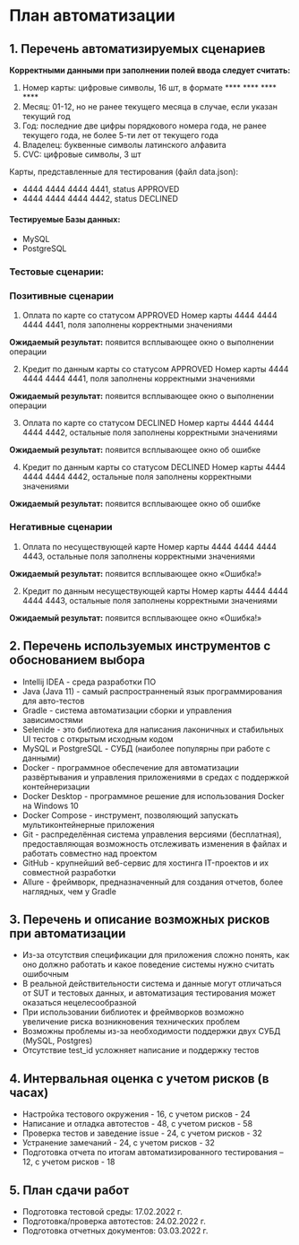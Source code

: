 # План автоматизации
##  1. Перечень автоматизируемых сценариев
**Корректными данными при заполнении полей ввода следует считать:**
1. Номер карты: цифровые символы, 16 шт, в формате **** **** **** ****
2. Месяц: 01-12, но не ранее текущего месяца в случае, если указан текущий год
3. Год: последние две цифры порядкового номера года, не ранее текущего года, не более 5-ти лет от текущего года
4. Владелец: буквенные символы латинского алфавита
5. CVC: цифровые символы, 3 шт

Карты, представленные для тестирования (файл data.json):
*   4444 4444 4444 4441, status APPROVED
*	4444 4444 4444 4442, status DECLINED
#### Тестируемые Базы данных:
*	MySQL
*	PostgreSQL
### Тестовые сценарии:
### Позитивные сценарии
1.	Оплата по карте со статусом APPROVED
      Номер карты 4444 4444 4444 4441,  поля заполнены корректными значениями

**Ожидаемый результат:** появится всплывающее окно о выполнении операции

2.	Кредит по данным карты со статусом APPROVED
      Номер карты 4444 4444 4444 4441, поля заполнены корректными значениями

**Ожидаемый результат:** появится всплывающее окно о выполнении операции

3.	Оплата по карте со статусом DECLINED
      Номер карты 4444 4444 4444 4442, остальные поля заполнены корректными значениями

**Ожидаемый результат:** появится всплывающее окно об ошибке

4.	Кредит по данным карты со статусом DECLINED
      Номер карты 4444 4444 4444 4442, остальные поля заполнены корректными значениями

**Ожидаемый результат:** появится всплывающее окно об ошибке

###  Негативные сценарии
1.	Оплата по несуществующей карте
      Номер карты 4444 4444 4444 4443, остальные поля заполнены корректными значениями

**Ожидаемый результат:** появится всплывающее окно «Ошибка!»

2.	Кредит по данным несуществующей карты
      Номер карты 4444 4444 4444 4443, остальные поля заполнены корректными значениями

**Ожидаемый результат:** появится всплывающее окно «Ошибка!»

## 2. Перечень используемых инструментов с обоснованием выбора
* Intellij IDEA -  среда разработки ПО
* Java (Java 11) - самый распространненый язык программирования для авто-тестов
* Gradle - система автоматизации сборки и управления зависимостями
* Selenide - это библиотека для написания лаконичных и стабильных UI тестов с открытым исходным кодом
* MySQL и PostgreSQL - СУБД (наиболее популярны при работе с данными)
* Docker - программное обеспечение для автоматизации развёртывания и управления приложениями в средах с поддержкой контейнеризации
* Docker Desktop - программное решение для использования Docker на Windows 10
* Docker Compose - инструмент, позволяющий запускать мультиконтейнерные приложения
* Git - распределённая система управления версиями (бесплатная), предоставляющая возможность отслеживать изменения в файлах и работать совместно над проектом
* GitHub - крупнейший веб-сервис для хостинга IT-проектов и их совместной разработки
* Allure - фреймворк, предназначенный для создания отчетов, более наглядных, чем у Gradle
## 3. Перечень и описание возможных рисков при автоматизации
*	Из-за отсутствия спецификации для приложения сложно понять, как оно должно работать и какое поведение системы нужно считать ошибочным
*	В реальной действительности система и данные могут отличаться от SUT и тестовых данных, и автоматизация тестирования может оказаться нецелесообразной
*	При использовании библиотек и фреймворков возможно увеличение риска возникновения технических проблем
*	Возможны проблемы из-за необходимости поддержки двух СУБД (MySQL, Postgres)
*	Отсутствие test_id усложняет написание и поддержку тестов
## 4. Интервальная оценка с учетом рисков (в часах)
*	Настройка тестового окружения - 16, с учетом рисков - 24
*	Написание и отладка автотестов -  48, с учетом рисков - 58
*	Проверка тестов и заведение issue - 24, с учетом рисков - 32
*	Устранение замечаний - 24, с учетом рисков  - 32
*	Подготовка отчета по итогам автоматизированного тестирования – 12, с учетом рисков  - 18
## 5. План сдачи работ
*   Подготовка тестовой среды: 17.02.2022 г. 
*	Подготовка/проверка автотестов: 24.02.2022 г.
*	Подготовка отчетных документов: 03.03.2022 г.
